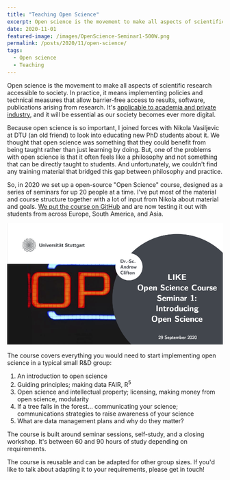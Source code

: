 ```yaml
---
title: "Teaching Open Science"
excerpt: Open science is the movement to make all aspects of scientific research accessible to society. But how do you teach a movement?
date: 2020-11-01
featured-image: /images/OpenScience-Seminar1-500W.png
permalink: /posts/2020/11/open-science/
tags:
  - Open science
  - Teaching
---
```


Open science is the movement to make all aspects of scientific research accessible to society. In practice, it means implementing policies and technical measures that allow barrier-free access to results, software, publications arising from research. It's [applicable to academia and private industry](../../posts/2020/02/adopting-open-science/), and it will be essential as our society becomes ever more digital.

Because open science is so important, I joined forces with Nikola Vasiljevic at DTU (an old friend) to look into educating new PhD students about it. We thought that open science was something that they could benefit from being taught rather than just learning by doing. But, one of the problems with open science is that it often feels like a philosophy and not something that can be directly taught to students. And unfortunately, we couldn't find any training material that bridged this gap between philosophy and practice. 

So, in 2020 we set up a open-source "Open Science" course, designed as a series of seminars for up 20 people at a time. I've put most of the material and course structure together with a lot of input from Nikola about material and goals. [We put the course on GitHub](https://github.com/LIKE-ITN/OpenScienceTrainingCourse) and are now testing it out with students from across Europe, South America, and Asia. 

![The first slide of my Open Science course, [available on GitHub](https://github.com/LIKE-ITN/OpenScienceTrainingCourse)](/images/OpenScience-Seminar1.png "Cover slide for our Open Science course")

The course covers everything you would need to start implementing open science in a typical small R&D group:

1. An introduction to open science
1. Guiding principles; making data FAIR, R<sup>5</sup>
1. Open science and intellectual property; licensing, making money from open science, modularity
1. If a tree falls in the forest... communicating your science; communications strategies to raise awareness of your science
1. What are data management plans and why do they matter?

The course is built around seminar sessions, self-study, and a closing workshop. It's between 60 and 90 hours of study depending on requirements.

The course is reusable and can be adapted for other group sizes. If you'd like to talk about adapting it to your requirements, please get in touch!


